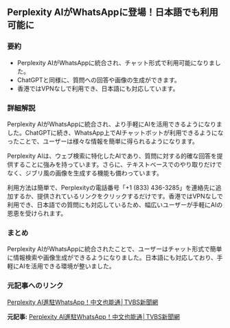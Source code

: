 ## Perplexity AIがWhatsAppに登場！日本語でも利用可能に

### 要約

* Perplexity AIがWhatsAppに統合され、チャット形式で利用可能になりました。
* ChatGPTと同様に、質問への回答や画像の生成ができます。
* 香港ではVPNなしで利用でき、日本語にも対応しています。

### 詳細解説

Perplexity AIがWhatsAppに統合され、より手軽にAIを活用できるようになりました。ChatGPTに続き、WhatsApp上でAIチャットボットが利用できるようになったことで、ユーザーは様々な情報を簡単に得られるようになります。

Perplexity AIは、ウェブ検索に特化したAIであり、質問に対する的確な回答を提供することに強みを持っています。さらに、テキストベースでのやり取りだけでなく、ジブリ風の画像を生成する機能も備わっています。

利用方法は簡単で、Perplexityの電話番号「+1 (833) 436-3285」を連絡先に追加するか、提供されているリンクをクリックするだけです。香港ではVPNなしで利用でき、日本語での質問にも対応しているため、幅広いユーザーが手軽にAIの恩恵を受けられます。

### まとめ

Perplexity AIがWhatsAppに統合されたことで、ユーザーはチャット形式で簡単に情報検索や画像生成ができるようになりました。日本語にも対応しており、手軽にAIを活用できる環境が整いました。

### 元記事へのリンク

[Perplexity AI進駐WhatsApp！中文也能通│TVBS新聞網](https://news.tvbs.com.tw/tech/2490325)


**元記事:** [Perplexity AI進駐WhatsApp！中文也能通│TVBS新聞網](https://news.tvbs.com.tw/tech/2856036)